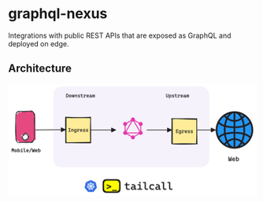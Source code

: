 # graphql-nexus

Integrations with public REST APIs that are exposed as GraphQL and deployed on edge.

## Architecture

![Production Architecture](assets/architecture.png)
